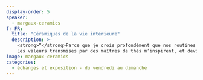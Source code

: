 ```yaml
---
display-order: 5
speaker:
  - margaux-ceramics
fr_FR:
  title: "Céramiques de la vie intérieure"
  description: >-
    <strong>“</strong>Parce que je crois profondément que nos routines sont importantes, elles conditionnent notre état d’esprit, nos sentiments, je veux à travers mes pièces vous accompagner dans un quotidien agréable et conscient. Créer des pièces céramiques qui pourront être utilisées est un moyen pour moi de valoriser ce quotidien.<br>
    Les valeurs transmises par des maîtres de thés m’inspirent, et deviennent petit à petit les fondations de mon travail.<strong>”</strong>
image: margaux-ceramics
categories:
  - échanges et exposition - du vendredi au dimanche
---
```

